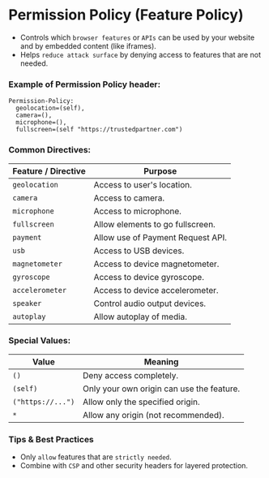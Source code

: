 # Permission Policy (Feature Policy)

- Controls which `browser features` or `APIs` can be used by your website and by embedded content (like iframes).
- Helps `reduce attack surface` by denying access to features that are not needed.

### Example of Permission Policy header:

    Permission-Policy: 
      geolocation=(self), 
      camera=(), 
      microphone=(), 
      fullscreen=(self "https://trustedpartner.com")

### Common Directives:

| Feature / Directive | Purpose                           |
| ------------------- | --------------------------------- |
| `geolocation`       | Access to user's location.        |
| `camera`            | Access to camera.                 |
| `microphone`        | Access to microphone.             |
| `fullscreen`        | Allow elements to go fullscreen.  |
| `payment`           | Allow use of Payment Request API. |
| `usb`               | Access to USB devices.            |
| `magnetometer`      | Access to device magnetometer.    |
| `gyroscope`         | Access to device gyroscope.       |
| `accelerometer`     | Access to device accelerometer.   |
| `speaker`           | Control audio output devices.     |
| `autoplay`          | Allow autoplay of media.          |

### Special Values:

| Value             | Meaning                                   |
| ----------------- | ----------------------------------------- |
| `()`              | Deny access completely.                   |
| `(self)`          | Only your own origin can use the feature. |
| `("https://...")` | Allow only the specified origin.          |
| `*`               | Allow any origin (not recommended).       |

### Tips & Best Practices

- Only `allow` features that are `strictly needed`.
- Combine with `CSP` and other security headers for layered protection.
